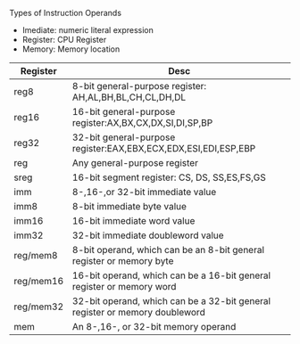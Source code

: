 Types of Instruction Operands

* Imediate: numeric literal expression
* Register: CPU Register
* Memory: Memory location

| Register  | Desc                                                         |
| --------- | ------------------------------------------------------------ |
| reg8      | 8-bit general-purpose register: AH,AL,BH,BL,CH,CL,DH,DL      |
| reg16     | 16-bit general-purpose register:AX,BX,CX,DX,SI,DI,SP,BP      |
| reg32     | 32-bit general-purpose register:EAX,EBX,ECX,EDX,ESI,EDI,ESP,EBP |
| reg       | Any general-purpose register                                 |
| sreg      | 16-bit segment register: CS, DS, SS,ES,FS,GS                 |
| imm       | 8-,16-,or 32-bit immediate value                             |
| imm8      | 8-bit immediate byte value                                   |
| imm16     | 16-bit immediate word value                                  |
| imm32     | 32-bit immediate doubleword value                            |
| reg/mem8  | 8-bit operand, which can be an 8-bit general register or memory byte |
| reg/mem16 | 16-bit operand, which can be a 16-bit general register or memory word |
| reg/mem32 | 32-bit operand, which can be a 32-bit general register or memory doubleword |
| mem       | An 8-,16-, or 32-bit memory operand                          |